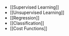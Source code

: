 - [[Supervised Learning]]
- [[Unsupervised Learning]]
- [[Regression]]
- [[Classification]]
- [[Cost Functions]]